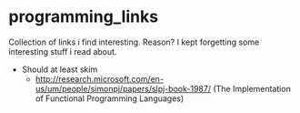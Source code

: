 # programming_links

Collection of links i find interesting. Reason? I kept forgetting some interesting stuff i read about.


* Should at least skim
  * http://research.microsoft.com/en-us/um/people/simonpj/papers/slpj-book-1987/ (The Implementation of Functional Programming Languages)
